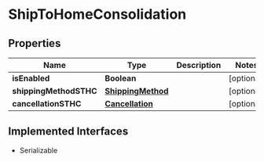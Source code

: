 

# ShipToHomeConsolidation


## Properties

| Name | Type | Description | Notes |
|------------ | ------------- | ------------- | -------------|
|**isEnabled** | **Boolean** |  |  [optional] |
|**shippingMethodSTHC** | [**ShippingMethod**](ShippingMethod.md) |  |  [optional] |
|**cancellationSTHC** | [**Cancellation**](Cancellation.md) |  |  [optional] |


## Implemented Interfaces

* Serializable


